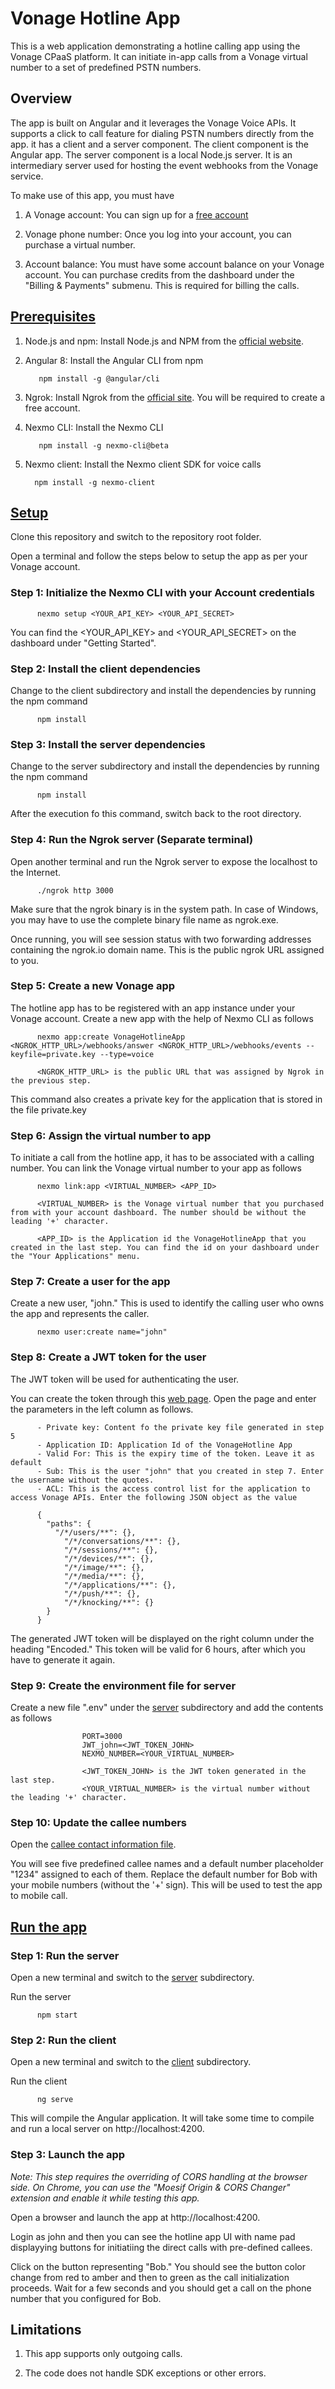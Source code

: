 # Vonage Hotline App

This is a web application demonstrating a hotline calling app using the Vonage CPaaS platform. It can initiate in-app calls from a Vonage virtual number to a set of predefined PSTN numbers. 

## Overview

The app is built on Angular and it leverages the Vonage Voice APIs. It supports a click to call feature for dialing PSTN numbers directly from the app. it has a client and a server component. The client component is the Angular app. The server component is a local Node.js server. It is an intermediary server used for hosting the event webhooks from the Vonage service. 

To make use of this app, you must have

1. A Vonage account: You can sign up for a [free account](https://dashboard.nexmo.com/sign-up)

2. Vonage phone number: Once you log into your account, you can purchase a virtual number.

3. Account balance: You must have some account balance on your Vonage account. You can purchase credits from the dashboard under the "Billing & Payments" submenu. This is required for billing the calls. 

## [Prerequisites](#prerequisites)

1. Node.js and npm: Install Node.js and NPM from the [official website](https://nodejs.org/en/).

2. Angular 8: Install the Angular CLI from npm

          npm install -g @angular/cli
    
3. Ngrok:  Install Ngrok from the [official site](https://ngrok.com/). You will be required to create a free account.

4. Nexmo CLI: Install the Nexmo CLI

          npm install -g nexmo-cli@beta

5. Nexmo client: Install the Nexmo client SDK for voice calls

         npm install -g nexmo-client


## [Setup](#setup)

Clone this repository and switch to the repository root folder.  

Open a terminal and follow the steps below to setup the app as per your Vonage account.

### Step 1: Initialize the Nexmo CLI with your Account credentials

          nexmo setup <YOUR_API_KEY> <YOUR_API_SECRET>
          
You can find the <YOUR_API_KEY> and <YOUR_API_SECRET> on the dashboard under "Getting Started". 
          
### Step 2: Install the client dependencies

Change to the client subdirectory and install the dependencies by running the npm command

          npm install

### Step 3: Install the server dependencies

Change to the server subdirectory and install the dependencies by running the npm command

          npm install

After the execution fo this command, switch back to the root directory. 

### Step 4: Run the Ngrok server (Separate terminal)

Open another terminal and run the Ngrok server to expose the localhost to the Internet.

          ./ngrok http 3000

Make sure that the ngrok binary is in the system path. In case of Windows, you may have to use the complete binary file name as ngrok.exe.

Once running, you will see session status with two forwarding addresses containing the ngrok.io domain name. This is the public ngrok URL assigned to you.

### Step 5: Create a new Vonage app

The hotline app has to be registered with an app instance under your Vonage account. Create a new app with the help of Nexmo CLI as follows

          nexmo app:create VonageHotlineApp <NGROK_HTTP_URL>/webhooks/answer <NGROK_HTTP_URL>/webhooks/events --keyfile=private.key --type=voice

          <NGROK_HTTP_URL> is the public URL that was assigned by Ngrok in the previous step.

This command also creates a private key for the application that is stored in the file private.key

### Step 6: Assign the virtual number to app

To initiate a call from the hotline app, it has to be associated with a calling number. You can link the Vonage virtual number to your app as follows

          nexmo link:app <VIRTUAL_NUMBER> <APP_ID>

          <VIRTUAL_NUMBER> is the Vonage virtual number that you purchased from with your account dashboard. The number should be without the leading '+' character. 

          <APP_ID> is the Application id the VonageHotlineApp that you created in the last step. You can find the id on your dashboard under the "Your Applications" menu. 

### Step 7: Create a user for the app

Create a new user, "john." This is used to identify the calling user who owns the app and represents the caller.

          nexmo user:create name="john"
          
### Step 8: Create a JWT token for the user

The JWT token will be used for authenticating the user. 

You can create the token through this [web page](https://developer.nexmo.com/jwt). Open the page and enter the parameters in the left column as follows.

          - Private key: Content fo the private key file generated in step 5
          - Application ID: Application Id of the VonageHotline App
          - Valid For: This is the expiry time of the token. Leave it as default
          - Sub: This is the user "john" that you created in step 7. Enter the username without the quotes.
          - ACL: This is the access control list for the application to access Vonage APIs. Enter the following JSON object as the value
          
          {
            "paths": {
              "/*/users/**": {},
                "/*/conversations/**": {},
                "/*/sessions/**": {},
                "/*/devices/**": {},
                "/*/image/**": {},
                "/*/media/**": {},
                "/*/applications/**": {},
                "/*/push/**": {},
                "/*/knocking/**": {}
            }
          }

The generated JWT token will be displayed on the right column under the heading "Encoded." This token will be valid for 6 hours, after which you have to generate it again.

### Step 9: Create the environment file for server

Create a new file ".env" under the [server](/server) subdirectory and add the contents as follows

                    PORT=3000
                    JWT_john=<JWT_TOKEN_JOHN>
                    NEXMO_NUMBER=<YOUR_VIRTUAL_NUMBER>
                    
                    <JWT_TOKEN_JOHN> is the JWT token generated in the last step.
                    <YOUR_VIRTUAL_NUMBER> is the virtual number without the leading '+' character.

### Step 10: Update the callee numbers

Open the [callee contact information file](client/src/app/contacts.json). 

You will see five predefined callee names and a default number placeholder "1234" assigned to each of them. Replace the default number for Bob with your mobile numbers (without the '+' sign). This will be used to test the app to mobile call.   

## [Run the app](#run-the-app)

### Step 1: Run the server

Open a new terminal and switch to the [server](/server) subdirectory.

Run the server

          npm start
          
### Step 2: Run the client

Open a new terminal and switch to the [client](/client) subdirectory.

Run the client 

          ng serve

This will compile the Angular application. It will take some time to compile and run a local server on http://localhost:4200.

### Step 3: Launch the app

*Note: This step requires the overriding of CORS handling at the browser side. On Chrome, you can use the "Moesif Origin & CORS Changer" extension and enable it while testing this app.*  

Open a browser and launch the app at http://localhost:4200.

Login as john and then you can see the hotline app UI with name pad displayying buttons for initiatiing the direct calls with pre-defined callees. 

Click on the button representing "Bob." You should see the button color change from red to amber and then to green as the call initialization proceeds. Wait for a few seconds and you should get a call on the phone number that you configured for Bob.

## Limitations

1. This app supports only outgoing calls.

2. The code does not handle SDK exceptions or other errors.
